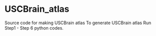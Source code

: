 # USCBrain_atlas
Source code for making USCBrain atlas
To generate USCBrain atlas
Run Step1 - Step 6 python codes.
